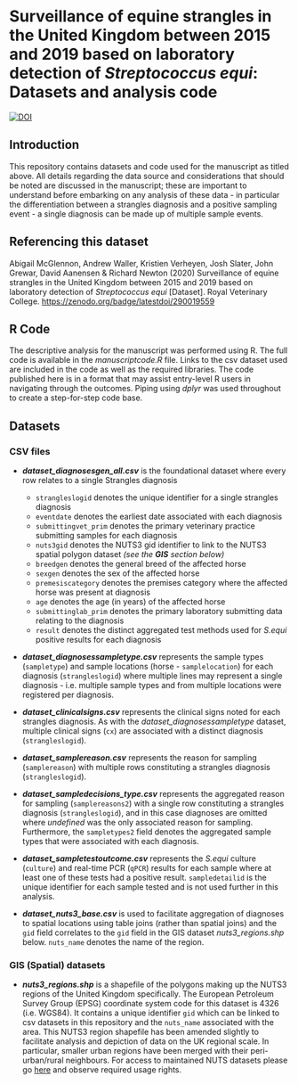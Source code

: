 # Surveillance of equine strangles in the United Kingdom between 2015 and 2019 based on laboratory detection of *Streptococcus equi*: Datasets and analysis code
[![DOI](https://zenodo.org/badge/290019559.svg)](https://zenodo.org/badge/latestdoi/290019559)

## Introduction
This repository contains datasets and code used for the manuscript as titled above. All details regarding the data source and considerations that should be noted are discussed in the manuscript; these are important to understand before embarking on any analysis of these data - in particular the differentiation between a strangles diagnosis and a positive sampling event - a single diagnosis can be made up of multiple sample events.

## Referencing this dataset
Abigail McGlennon, Andrew Waller, Kristien Verheyen, Josh Slater, John Grewar, David Aanensen & Richard Newton (2020) Surveillance of equine strangles in the United Kingdom between 2015 and 2019 based on laboratory detection of *Streptococcus equi* \[Dataset]\. Royal Veterinary College. https://zenodo.org/badge/latestdoi/290019559

## R Code  
The descriptive analysis for the manuscript was performed using R. The full code is available in the *manuscriptcode.R* file. Links to the csv dataset used are included in the code as well as the required libraries. The code published here is in a format that may assist entry-level R users in navigating through the outcomes. Piping using _dplyr_ was used throughout to create a step-for-step code base.

## Datasets  
### CSV files  
-  **_dataset_diagnosesgen_all.csv_** is the foundational dataset where every row relates to a single Strangles diagnosis
    -  `strangleslogid` denotes the unique identifier for a single strangles diagnosis
    -  `eventdate` denotes the earliest date associated with each diagnosis
    -  `submittingvet_prim` denotes the primary veterinary practice submitting samples for each diagnosis
    -  `nuts3gid` denotes the NUTS3 gid identifier to link to the NUTS3 spatial polygon dataset _(see the **GIS** section below)_
    -  `breedgen` denotes the general breed of the affected horse
    -  `sexgen` denotes the sex of the affected horse
    -  `premesiscategory` denotes the premises category where the affected horse was present at diagnosis
    -  `age` denotes the age (in years) of the affected horse
    -  `submittinglab_prim` denotes the primary laboratory submitting data relating to the diagnosis
    -  `result` denotes the distinct aggregated test methods used for _S.equi_ positive results for each diagnosis  

-  **_dataset_diagnosessampletype.csv_** represents the sample types (`sampletype`) and sample locations (horse - `samplelocation`) for each diagnosis (`strangleslogid`) where multiple lines may represent a single diagnosis - i.e. multiple sample types and from multiple locations were registered per diagnosis.  

-  **_dataset_clinicalsigns.csv_** represents the clinical signs noted for each strangles diagnosis. As with the _dataset_diagnosessampletype_ dataset, multiple clinical signs (`cx`) are associated with a distinct diagnosis (`strangleslogid`).

-  **_dataset_samplereason.csv_** represents the reason for sampling (`samplereason`) with multiple rows constituting a strangles diagnosis (`strangleslogid`).

-  **_dataset_sampledecisions_type.csv_** represents the aggregated reason for sampling (`samplereasons2`) with a single row constituting a strangles diagnosis (`strangleslogid`), and in this case diagnoses are omitted where *undefined* was the only associated reason for sampling. Furthermore, the `sampletypes2` field denotes the aggregated sample types that were associated with each diagnosis.

-  **_dataset_sampletestoutcome.csv_** represents the _S.equi_ culture (`culture`) and real-time PCR (`qPCR`) results for each sample where at least one of these tests had a positive result. `sampledetailid` is the unique identifier for each sample tested and is not used further in this analysis.

-  **_dataset_nuts3_base.csv_** is used to facilitate aggregation of diagnoses to spatial locations using table joins (rather than spatial joins) and the `gid` field correlates to the `gid` field in the GIS dataset _nuts3_regions.shp_ below. `nuts_name` denotes the name of the region.


### GIS (Spatial) datasets
-  **_nuts3_regions.shp_** is a shapefile of the polygons making up the NUTS3 regions of the United Kingdom specifically. The European Petroleum Survey Group (EPSG) coordinate system code for this dataset is 4326 (i.e. WGS84). It contains a unique identifier `gid` which can be linked to csv datasets in this repository and the `nuts_name` associated with the area. This NUTS3 region shapefile has been amended slightly to facilitate analysis and depiction of data on the UK regional scale. In particular, smaller urban regions have been merged with their peri-urban/rural neighbours. For access to maintained NUTS datasets please go [here](https://ec.europa.eu/eurostat/web/gisco/geodata/reference-data/administrative-units-statistical-units/nuts) and observe required usage rights. 
